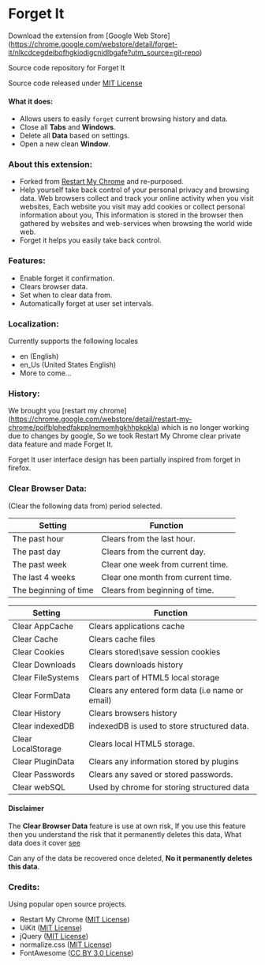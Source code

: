 Forget It
========

Download the extension from [Google Web Store] (https://chrome.google.com/webstore/detail/forget-it/nlkcdcegdeibofhgkiodigcnidlbgafe?utm_source=git-repo) 

Source code repository for Forget It

Source code released under [MIT License](http://opensource.org/licenses/MIT)


#### What it does: 
* Allows users to easily `forget` current browsing history and data. 
* Close all __Tabs__ and __Windows__.
* Delete all __Data__ based on settings.
* Open a new clean __Window__.

### About this extension:

- Forked from [Restart My Chrome](https://github.com/InternalError503/restart-my-chrome) and re-purposed.
- Help yourself take back control of your personal privacy and browsing data. 
Web browsers collect and track your online activity when you visit websites, 
Each website you visit may add cookies or collect personal information about you, 
This information is stored in the browser then gathered by websites and web-services when browsing the world wide web.
- Forget it helps you easily take back control.

### Features:
- Enable forget it confirmation.
- Clears browser data.
- Set when to clear data from.
- Automatically forget at user set intervals.

### Localization:
Currently supports the following locales
- en (English)
- en_Us (United States English)
- More to come...

### History:
We brought you [restart my chrome] (https://chrome.google.com/webstore/detail/restart-my-chrome/poifblphedfakpplnemomhgkhhpkpkla) which is no longer working
due to changes by google, So we took Restart My Chrome clear private data feature and made Forget It.

Forget It user interface design has been partially inspired from forget in firefox.

### Clear Browser Data:

(Clear the following data from) period selected.

| Setting | Function |
------------- | -------------
The past hour | Clears from the last hour.
The past day | Clears from the current day.
The past week | Clear one week from current time.
The last 4 weeks | Clear one month from current time.
The beginning of time | Clears from beginning of time.


| Setting | Function |
------------- | -------------
Clear AppCache | Clears applications cache
Clear Cache | Clears cache files
Clear Cookies | Clears stored\save session cookies
Clear Downloads | Clears downloads history
Clear FileSystems | Clears part of HTML5 local storage
Clear FormData | Clears any entered form data (i.e name or email)
Clear History | Clears browsers history 
Clear indexedDB | indexedDB is used to store structured data.
Clear LocalStorage | Clears local HTML5 storage.
Clear PluginData | Clears any information stored by plugins
Clear Passwords | Clears any saved or stored passwords.
Clear webSQL | Used by chrome for storing structured data

#### Disclaimer
The __Clear Browser Data__ feature is use at own risk, If you use this feature then you understand
the risk that it permanently deletes this data, What data does it cover [see](#clear-browser-data)

Can any of the data be recovered once deleted, __No it permanently deletes this data__.

### Credits:
Using popular open source projects.
* Restart My Chrome ([MIT License](http://opensource.org/licenses/MIT))
* UiKit ([MIT License](http://opensource.org/licenses/MIT))
* jQuery ([MIT License](http://opensource.org/licenses/MIT))
* normalize.css ([MIT License](http://opensource.org/licenses/MIT))
* FontAwesome ([CC BY 3.0 License](http://creativecommons.org/licenses/by/3.0/))